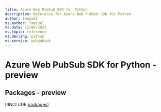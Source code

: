 ```yaml
---
title: Azure Web PubSub SDK for Python
description: Reference for Azure Web PubSub SDK for Python
author: lmazuel
ms.author: lmazuel
ms.data: 12/06/2022
ms.topic: reference
ms.devlang: python
ms.service: webpubsub
---
```

# Azure Web PubSub SDK for Python - preview
## Packages - preview
[!INCLUDE [packages](web-pubsub-index.md)]